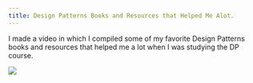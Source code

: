 ```yaml
---
title: Design Patterns Books and Resources that Helped Me Alot.
---
```


I made a video in which I compiled some of my favorite Design Patterns books and resources that helped me a lot when I was studying the DP course.

[![](https://youtu.be/ulw97vw7g5s.png)](https://youtu.be/ulw97vw7g5s)
